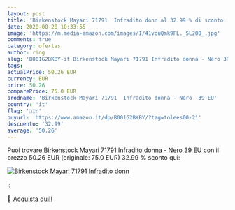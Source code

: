 ```yaml
---
layout: post
title: 'Birkenstock Mayari 71791  Infradito donn al 32.99 % di sconto'
date: 2020-08-28 10:33:55
image: 'https://m.media-amazon.com/images/I/41vouQmk9FL._SL200_.jpg'
comments: true
category: ofertas
author: ring
slug: 'B001G2BKBY-it Birkenstock Mayari 71791 Infradito donna - Nero 39 EU'
tags: 
actualPrice: 50.26 EUR
currency: EUR
price: 50.26
comparePrice: 75.0 EUR
prodname: 'Birkenstock Mayari 71791  Infradito donna - Nero  39 EU'
country: 'it'
flag: '🇮🇹'
buyurl: 'https://www.amazon.it/dp/B001G2BKBY/?tag=tolees00-21'
descuento: '32.99'
average: '50.26'
---
```


Puoi trovare [Birkenstock Mayari 71791  Infradito donna - Nero  39 EU](https://www.amazon.it/dp/B001G2BKBY/?tag=tolees00-21) con il prezzo 50.26 EUR (originale: 75.0 EUR) 32.99 % sconto qui:

[![Birkenstock Mayari 71791  Infradito donn](https://m.media-amazon.com/images/I/41vouQmk9FL._SL200_.jpg)](https://www.amazon.it/dp/B001G2BKBY/?tag=tolees00-21)

ℹ️:


[🛒 Acquista qui!!](https://www.amazon.it/dp/B001G2BKBY/?tag=tolees00-21)

